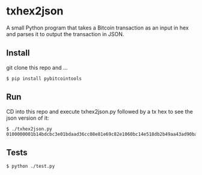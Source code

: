 # txhex2json

A small Python program that takes a Bitcoin transaction as an input in hex and parses it to output the transaction in JSON.

## Install

git clone this repo and ...

```
$ pip install pybitcointools
```

## Run

CD into this repo and execute txhex2json.py followed by a tx hex to see the json version of it:

```
$ ./txhex2json.py 0100000001b14bdcbc3e01bdaad36cc08e81e69c82e1060bc14e518db2b49aa43ad90ba260000000004A0048304402203f16c6f40162ab686621ef3000b04e75418a0c0cb2d8aebeac894ae360ac1e780220ddc15ecdfc3507ac48e1681a33eb60996631bf6bf5bc0a0682c4db743ce7ca2bab01ffffffff0140420f00000000001976
```

## Tests

```
$ python ./test.py
```
